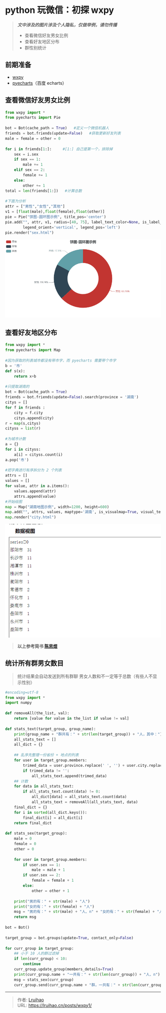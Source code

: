 # python 玩微信：初探 wxpy


> **_文中涉及的图片涉及个人隐私，仅做举例，请勿传播_**
>
> - 查看微信好友男女比例
> - 查看好友地区分布
> - 群性别统计

<!--more-->

## 前期准备

- [wxpy](https://github.com/youfou/wxpy)
- [pyecharts](https://github.com/pyecharts/pyecharts)（百度 echarts）

## 查看微信好友男女比例

```py 生成结果在源文件同目录在的 sex.html
from wxpy import *
from pyecharts import Pie

bot = Bot(cache_path = True)   #定义一个微信机器人
friends = bot.friends(update=False)   #获取更新好友列表
male = female = other = 0

for i in friends[1:]:     #[1:] 自己是第一个，排除掉
    sex = i.sex
    if sex == 1:
        male += 1
    elif sex == 2:
        female += 1
    else:
        other += 1
total = len(friends[1:])   #计算总数

#下面为分析
attr = ["男性","女性","其他"]
v1 = [float(male),float(female),float(other)]
pie = Pie("饼图-圆环图示例", title_pos='center')
pie.add("", attr, v1, radius=[40, 75], label_text_color=None, is_label_show=True,
        legend_orient='vertical', legend_pos='left')
pie.render("sex.html")
```

![微信好友男女比例](images/1.png)

## 查看好友地区分布

```py 生成结果在源文件同目录在的 city.html
from wxpy import *
from pyecharts import Map

#因为获取的列表城市都没有带市字，而 pyecharts 需要带个市字
b = '市'
def s(x):
    return x+b

#只提取湖南的
bot = Bot(cache_path = True)
friends = bot.friends(update=False).search(province = '湖南')
citys = []
for f in friends :
    city = f.city
    citys.append(city)
r = map(s,citys)
cityss = list(r)

#为城市计数
a = {}
for i in cityss:
    a[i] = cityss.count(i)
a.pop('市')

#把字典进行有序拆分为 2 个列表
attrs = []
values = []
for value, attr in a.items():
    values.append(attr)
    attrs.append(value)
#开始绘图
map = Map("湖南地图示例", width=1200, height=600)
map.add("", attrs, values, maptype='湖南', is_visualmap=True, visual_text_color='#000')
map.render("city.html")
```

![微信地区分布](images/2.png)

> **以上参考简书 [陈思煜](https://www.jianshu.com/p/c0baf3c6db15)**

## 统计所有群男女数目

> 统计结果会自动发送到所有群聊
> 男女人数和不一定等于总数（有些人不显示性别）

```py @Sunbelife
#encoding=utf-8
from wxpy import *
import numpy

def removeAll(the_list, val):
    return [value for value in the_list if value != val]

def stats_text(target_group, group_name):
    print(group_name + "群共有：" + str(len(target_group)) + "人，其中：")
    all_stats_text = []
    all_dict = {}

    ## 乱序先整理一份省份 + 地点的列表
    for user in target_group.members:
        trimed_data = user.province.replace(' ', '') + user.city.replace(' ', '')
        if trimed_data != '':
            all_stats_text.append(trimed_data)
    ## 计数
    for data in all_stats_text:
        if all_stats_text.count(data) != 0:
            all_dict[data] = all_stats_text.count(data)
            all_stats_text = removeAll(all_stats_text, data)
    final_dict = {}
    for i in sorted(all_dict.keys()):
        final_dict[i] = all_dict[i]
    return final_dict

def stats_sex(target_group):
    male = 0
    female = 0
    other = 0

    for user in target_group.members:
        if user.sex == 1:
            male = male + 1
        if user.sex == 2:
            female = female + 1
        else:
            other = other + 1

    print("男的有：" + str(male) + "人")
    print("女的有：" + str(female) + "人")
    msg = "男的有：" + str(male) + "人、n" + "女的有：" + str(female) + "人、n"
    return msg

bot = Bot()

target_group = bot.groups(update=True, contact_only=False)

for curr_group in target_group:
    ## 小于 10 人的群过滤掉
    if len(curr_group) < 10:
        continue
    curr_group.update_group(members_details=True)
    print(curr_group.name + "一共有：" + str(len(curr_group)) + "人、n")
    msg = stats_sex(curr_group)
    curr_group.send(curr_group.name + "群，一共有：" + str(len(curr_group)) + "人、n" + msg)
```


---

> 作者: [Lruihao](https://github.com/Lruihao)  
> URL: https://lruihao.cn/posts/wxpy1/  


